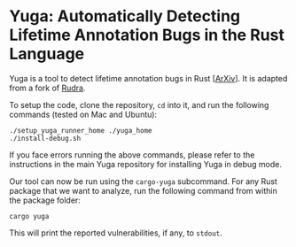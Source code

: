 # Yuga: Automatically Detecting Lifetime Annotation Bugs in the Rust Language

Yuga is a tool to detect lifetime annotation bugs in Rust [[ArXiv](https://arxiv.org/pdf/2310.08507.pdf)]. It is adapted from a fork of [Rudra](https://github.com/sslab-gatech/Yuga).

To setup the code, clone the repository, `cd` into it, and run the following commands (tested on Mac and Ubuntu):
```
./setup_yuga_runner_home ./yuga_home
./install-debug.sh
```
If you face errors running the above commands, please refer to the instructions in the main Yuga repository for installing Yuga in debug mode.

Our tool can now be run using the `cargo-yuga` subcommand. For any Rust package that we want to analyze, run the following command from within the package folder:
```
cargo yuga
```
This will print the reported vulnerabilities, if any, to `stdout`.
